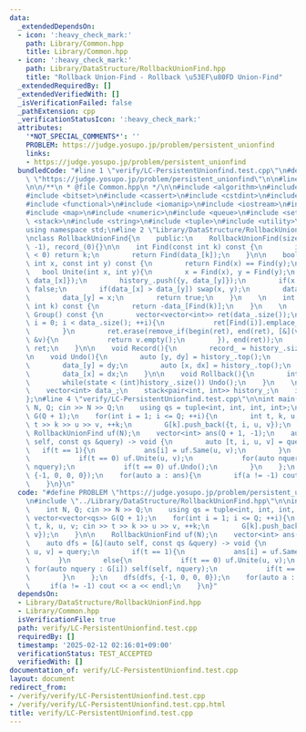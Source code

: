 ```yaml
---
data:
  _extendedDependsOn:
  - icon: ':heavy_check_mark:'
    path: Library/Common.hpp
    title: Library/Common.hpp
  - icon: ':heavy_check_mark:'
    path: Library/DataStructure/RollbackUnionFind.hpp
    title: "Rollback Union-Find - Rollback \u53EF\u80FD Union-Find"
  _extendedRequiredBy: []
  _extendedVerifiedWith: []
  _isVerificationFailed: false
  _pathExtension: cpp
  _verificationStatusIcon: ':heavy_check_mark:'
  attributes:
    '*NOT_SPECIAL_COMMENTS*': ''
    PROBLEM: https://judge.yosupo.jp/problem/persistent_unionfind
    links:
    - https://judge.yosupo.jp/problem/persistent_unionfind
  bundledCode: "#line 1 \"verify/LC-PersistentUnionfind.test.cpp\"\n#define PROBLEM\
    \ \"https://judge.yosupo.jp/problem/persistent_unionfind\"\n\n#line 2 \"Library/Common.hpp\"\
    \n\n/**\n * @file Common.hpp\n */\n\n#include <algorithm>\n#include <array>\n\
    #include <bitset>\n#include <cassert>\n#include <cstdint>\n#include <deque>\n\
    #include <functional>\n#include <iomanip>\n#include <iostream>\n#include <limits>\n\
    #include <map>\n#include <numeric>\n#include <queue>\n#include <set>\n#include\
    \ <stack>\n#include <string>\n#include <tuple>\n#include <utility>\n#include <vector>\n\
    using namespace std;\n#line 2 \"Library/DataStructure/RollbackUnionFind.hpp\"\n\
    \nclass RollbackUnionFind{\n    public:\n    RollbackUnionFind(size_t n) : data_(n,\
    \ -1), record_(0){}\n\n    int Find(const int k) const {\n        if(data_[k]\
    \ < 0) return k;\n        return Find(data_[k]);\n    }\n\n    bool Same(const\
    \ int x, const int y) const {\n        return Find(x) == Find(y);\n    }\n\n \
    \   bool Unite(int x, int y){\n        x = Find(x), y = Find(y);\n        history_.push({x,\
    \ data_[x]});\n        history_.push({y, data_[y]});\n        if(x == y) return\
    \ false;\n        if(data_[x] > data_[y]) swap(x, y);\n        data_[x] += data_[y];\n\
    \        data_[y] = x;\n        return true;\n    }\n    \n    int Size(const\
    \ int k) const {\n        return -data_[Find(k)];\n    }\n    \n    vector<vector<int>>\
    \ Group() const {\n        vector<vector<int>> ret(data_.size());\n        for(int\
    \ i = 0; i < data_.size(); ++i){\n            ret[Find(i)].emplace_back(i);\n\
    \        }\n        ret.erase(remove_if(begin(ret), end(ret), [&](vector<int>\
    \ &v){\n            return v.empty();\n        }), end(ret));\n        return\
    \ ret;\n    }\n\n    void Record(){\n        record_ = history_.size();\n    }\n\
    \n    void Undo(){\n        auto [y, dy] = history_.top();\n        history_.pop();\n\
    \        data_[y] = dy;\n        auto [x, dx] = history_.top();\n        history_.pop();\n\
    \        data_[x] = dx;\n    }\n\n    void Rollback(){\n        int state = record_;\n\
    \        while(state < (int)history_.size()) Undo();\n    }\n    \n    private:\n\
    \    vector<int> data_;\n    stack<pair<int, int>> history_;\n    int record_;\n\
    };\n#line 4 \"verify/LC-PersistentUnionfind.test.cpp\"\n\nint main(){\n    int\
    \ N, Q; cin >> N >> Q;\n    using qs = tuple<int, int, int, int>;\n    vector<vector<qs>>\
    \ G(Q + 1);\n    for(int i = 1; i <= Q; ++i){\n        int t, k, u, v; cin >>\
    \ t >> k >> u >> v, ++k;\n        G[k].push_back({t, i, u, v});\n    }\n\n   \
    \ RollbackUnionFind uf(N);\n    vector<int> ans(Q + 1, -1);\n    auto dfs = [&](auto\
    \ self, const qs &query) -> void {\n        auto [t, i, u, v] = query;\n     \
    \   if(t == 1){\n            ans[i] = uf.Same(u, v);\n        }\n        else{\n\
    \            if(t == 0) uf.Unite(u, v);\n            for(auto nquery : G[i]) self(self,\
    \ nquery);\n            if(t == 0) uf.Undo();\n        }\n    };\n    dfs(dfs,\
    \ {-1, 0, 0, 0});\n    for(auto a : ans){\n        if(a != -1) cout << a << endl;\n\
    \    }\n}\n"
  code: "#define PROBLEM \"https://judge.yosupo.jp/problem/persistent_unionfind\"\n\
    \n#include \"../Library/DataStructure/RollbackUnionFind.hpp\"\n\nint main(){\n\
    \    int N, Q; cin >> N >> Q;\n    using qs = tuple<int, int, int, int>;\n   \
    \ vector<vector<qs>> G(Q + 1);\n    for(int i = 1; i <= Q; ++i){\n        int\
    \ t, k, u, v; cin >> t >> k >> u >> v, ++k;\n        G[k].push_back({t, i, u,\
    \ v});\n    }\n\n    RollbackUnionFind uf(N);\n    vector<int> ans(Q + 1, -1);\n\
    \    auto dfs = [&](auto self, const qs &query) -> void {\n        auto [t, i,\
    \ u, v] = query;\n        if(t == 1){\n            ans[i] = uf.Same(u, v);\n \
    \       }\n        else{\n            if(t == 0) uf.Unite(u, v);\n           \
    \ for(auto nquery : G[i]) self(self, nquery);\n            if(t == 0) uf.Undo();\n\
    \        }\n    };\n    dfs(dfs, {-1, 0, 0, 0});\n    for(auto a : ans){\n   \
    \     if(a != -1) cout << a << endl;\n    }\n}"
  dependsOn:
  - Library/DataStructure/RollbackUnionFind.hpp
  - Library/Common.hpp
  isVerificationFile: true
  path: verify/LC-PersistentUnionfind.test.cpp
  requiredBy: []
  timestamp: '2025-02-12 02:16:01+09:00'
  verificationStatus: TEST_ACCEPTED
  verifiedWith: []
documentation_of: verify/LC-PersistentUnionfind.test.cpp
layout: document
redirect_from:
- /verify/verify/LC-PersistentUnionfind.test.cpp
- /verify/verify/LC-PersistentUnionfind.test.cpp.html
title: verify/LC-PersistentUnionfind.test.cpp
---
```

